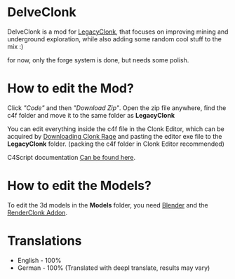 # DelveClonk
DelveClonk is a mod for [LegacyClonk](https://github.com/legacyclonk/LegacyClonk), that focuses on improving mining and underground exploration, while also adding some random cool stuff to the mix :)

for now, only the forge system is done, but needs some polish.

# How to edit the Mod?
Click *"Code"* and then *"Download Zip"*. Open the zip file anywhere, find the c4f folder and move it to the same folder as **LegacyClonk**

You can edit everything inside the c4f file in the Clonk Editor, which can be acquired by [Downloading Clonk Rage](http://www.clonk.de/cr.php) and pasting the editor exe file to the **LegacyClonk** folder.
(packing the c4f folder in Clonk Editor recommended)

C4Script documentation [Can be found here](https://crdocs.clonkspot.org/en/sdk/).

# How to edit the Models?
To edit the 3d models in the **Models** folder, you need [Blender](https://www.blender.org/) and the [RenderClonk Addon](https://github.com/RoboClonk/RenderClonkAddon).

# Translations
* English - 100%
* German - 100% (Translated with deepl translate, results may vary)
